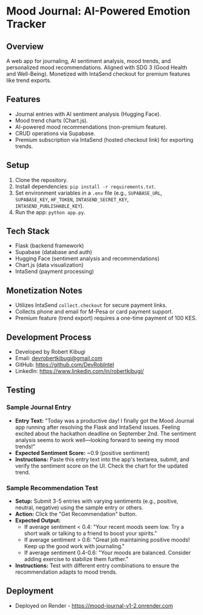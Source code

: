 # Mood Journal: AI-Powered Emotion Tracker

## Overview

A web app for journaling, AI sentiment analysis, mood trends, and personalized mood recommendations. Aligned with SDG 3 (Good Health and Well-Being). Monetized with IntaSend checkout for premium features like trend exports.

## Features

- Journal entries with AI sentiment analysis (Hugging Face).
- Mood trend charts (Chart.js).
- AI-powered mood recommendations (non-premium feature).
- CRUD operations via Supabase.
- Premium subscription via IntaSend (hosted checkout link) for exporting trends.

## Setup

1. Clone the repository.
2. Install dependencies: `pip install -r requirements.txt`.
3. Set environment variables in a `.env` file (e.g., `SUPABASE_URL`, `SUPABASE_KEY`, `HF_TOKEN`, `INTASEND_SECRET_KEY`, `INTASEND_PUBLISHABLE_KEY`).
4. Run the app: `python app.py`.

## Tech Stack

- Flask (backend framework)
- Supabase (database and auth)
- Hugging Face (sentiment analysis and recommendations)
- Chart.js (data visualization)
- IntaSend (payment processing)

## Monetization Notes

- Utilizes IntaSend `collect.checkout` for secure payment links.
- Collects phone and email for M-Pesa or card payment support.
- Premium feature (trend export) requires a one-time payment of 100 KES.

## Development Process

- Developed by Robert Kibugi
- Email: devrobertkibugi@gmail.com
- GitHub: https://github.com/DevRobIntel
- LinkedIn: https://www.linkedin.com/in/robertkibugi/

## Testing

### Sample Journal Entry

- **Entry Text:** "Today was a productive day! I finally got the Mood Journal app running after resolving the Flask and IntaSend issues. Feeling excited about the hackathon deadline on September 2nd. The sentiment analysis seems to work well—looking forward to seeing my mood trends!"
- **Expected Sentiment Score:** ~0.9 (positive sentiment)
- **Instructions:** Paste this entry text into the app's textarea, submit, and verify the sentiment score on the UI. Check the chart for the updated trend.

### Sample Recommendation Test

- **Setup:** Submit 3-5 entries with varying sentiments (e.g., positive, neutral, negative) using the sample entry or others.
- **Action:** Click the "Get Recommendation" button.
- **Expected Output:**
  - If average sentiment < 0.4: "Your recent moods seem low. Try a short walk or talking to a friend to boost your spirits."
  - If average sentiment > 0.6: "Great job maintaining positive moods! Keep up the good work with journaling."
  - If average sentiment 0.4-0.6: "Your moods are balanced. Consider adding exercise to stabilize them further."
- **Instructions:** Test with different entry combinations to ensure the recommendation adapts to mood trends.

## Deployment

- Deployed on Render - https://mood-journal-v1-2.onrender.com
